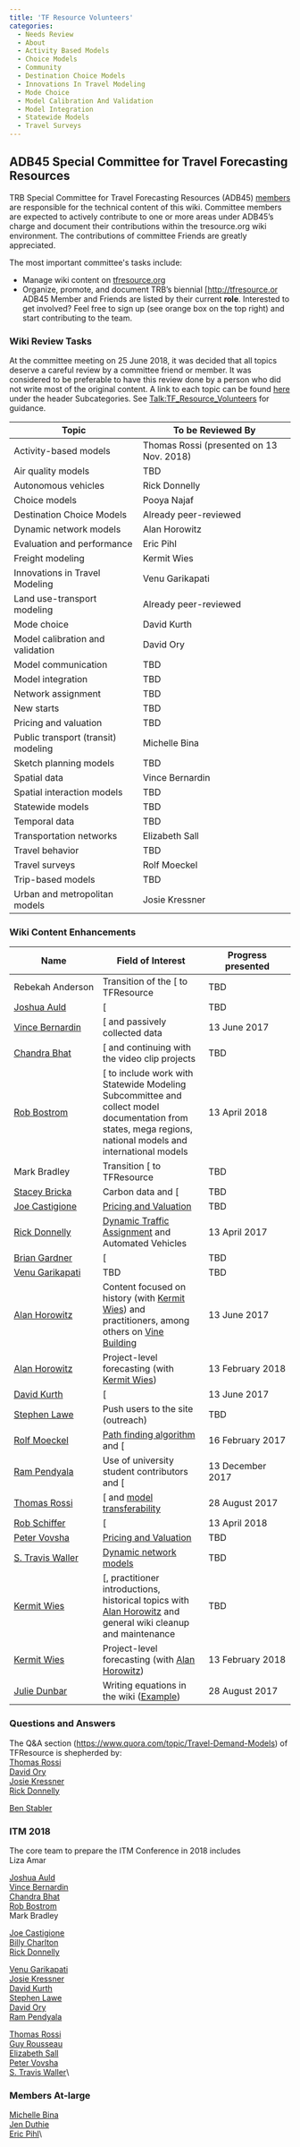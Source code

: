 ```yaml
---
title: 'TF Resource Volunteers'
categories:
  - Needs Review
  - About
  - Activity Based Models
  - Choice Models
  - Community
  - Destination Choice Models
  - Innovations In Travel Modeling
  - Mode Choice
  - Model Calibration And Validation
  - Model Integration
  - Statewide Models
  - Travel Surveys
---
```


## ADB45 Special Committee for Travel Forecasting Resources

TRB Special Committee for Travel Forecasting Resources (ADB45) [members](https://www.mytrb.org/CommitteeDetails.aspx?CMTID=3709) are responsible for the technical content of this wiki. Committee members are expected to actively contribute to one or more areas under ADB45’s charge and document their contributions within the tresource.org wiki environment. The contributions of committee Friends are greatly appreciated.

The most important committee's tasks include:

- Manage wiki content on [tfresource.org](http://tfresource.org)
- Organize, promote, and document TRB’s biennial \[<http://tfresource.or> ADB45 Member and Friends are listed by their current **role**. Interested to get involved? Feel free to sign up (see orange box on the top right) and start contributing to the team.

### Wiki Review Tasks

At the committee meeting on 25 June 2018, it was decided that all topics deserve a careful review by a committee friend or member. It was considered to be preferable to have this review done by a person who did not write most of the original content. A link to each topic can be found [here](Topic_Circles#Subcategories) under the header Subcategories. See <Talk:TF_Resource_Volunteers> for guidance.

| Topic                               | To be Reviewed By                        |
| ----------------------------------- | ---------------------------------------- |
| Activity-based models               | Thomas Rossi (presented on 13 Nov. 2018) |
| Air quality models                  | TBD                                      |
| Autonomous vehicles                 | Rick Donnelly                            |
| Choice models                       | Pooya Najaf                              |
| Destination Choice Models           | Already peer-reviewed                    |
| Dynamic network models              | Alan Horowitz                            |
| Evaluation and performance          | Eric Pihl                                |
| Freight modeling                    | Kermit Wies                              |
| Innovations in Travel Modeling      | Venu Garikapati                          |
| Land use-transport modeling         | Already peer-reviewed                    |
| Mode choice                         | David Kurth                              |
| Model calibration and validation    | David Ory                                |
| Model communication                 | TBD                                      |
| Model integration                   | TBD                                      |
| Network assignment                  | TBD                                      |
| New starts                          | TBD                                      |
| Pricing and valuation               | TBD                                      |
| Public transport (transit) modeling | Michelle Bina                            |
| Sketch planning models              | TBD                                      |
| Spatial data                        | Vince Bernardin                          |
| Spatial interaction models          | TBD                                      |
| Statewide models                    | TBD                                      |
| Temporal data                       | TBD                                      |
| Transportation networks             | Elizabeth Sall                           |
| Travel behavior                     | TBD                                      |
| Travel surveys                      | Rolf Moeckel                             |
| Trip-based models                   | TBD                                      |
| Urban and metropolitan models       | Josie Kressner                           |

### Wiki Content Enhancements

| Name                                        | Field of Interest                                                                                                                                           | Progress presented         |
| ------------------------------------------- | ----------------------------------------------------------------------------------------------------------------------------------------------------------- | -------------------------- |
| Rebekah&nbsp;Anderson                       | Transition of the \[ to TFResource                                                                                                                          | TBD                        |
| [ Joshua Auld](User:JoshuaAuld)             | \[                                                                                                                                                          | TBD                        |
| [ Vince Bernardin](User:VinceBernardin,PhD) | \[ and passively collected data                                                                                                                             | 13 June 2017               |
| [ Chandra Bhat](User:ChandraBhat)           | \[ and continuing with the video clip projects                                                                                                              | TBD                        |
| [ Rob Bostrom](User:RobBostrom)             | \[ to include work with Statewide Modeling Subcommittee and collect model documentation from states, mega regions, national models and international models | 13 April 2018              |
| Mark Bradley                                | Transition \[ to TFResource                                                                                                                                 | TBD                        |
| [ Stacey Bricka](User:Stacey_Bricka)        | Carbon data and \[                                                                                                                                          | TBD                        |
| [ Joe Castigione](User:JoeCastiglione)      | [Pricing and Valuation](Pricing_and_Valuation)                                                                                                              | TBD                        |
| [ Rick Donnelly](User:RickDonnelly)         | [ Dynamic Traffic Assignment](Benefits_of_dynamic_network_models) and Automated Vehicles                                                                    | 13 April 2017              |
| [ Brian Gardner](User:BrianGardner)         | \[                                                                                                                                                          | TBD                        |
| [ Venu Garikapati](User:VenuGarikapati)     | TBD                                                                                                                                                         | TBD                        |
| [ Alan Horowitz](User:AlanHorowitz)         | Content focused on history (with [ Kermit Wies](User:KermitWies)) and practitioners, among others on [Vine Building](Vine_building)                         | 13 June 2017               |
| [ Alan Horowitz](User:AlanHorowitz)         | Project-level forecasting (with [ Kermit Wies](User:KermitWies))                                                                                            | 13 February 2018           |
| [ David Kurth](User:DavidKurth)             | \[                                                                                                                                                          | 13 June 2017               |
| [ Stephen Lawe](User:StephenLawe)           | Push users to the site (outreach)                                                                                                                           | TBD                        |
| [ Rolf Moeckel](User:RolfMoeckel)           | [Path finding algorithm](Path_Finding_Algorithm) and \[                                                                                                     | 16&nbsp;February&nbsp;2017 |
| [ Ram Pendyala](User:RamPendyala)           | Use of university student contributors and \[                                                                                                               | 13 December 2017           |
| [ Thomas Rossi](User:ThomasRossi)           | \[ and [model transferability](Model_Transferability)                                                                                                       | 28 August 2017             |
| [ Rob Schiffer](User:Rob_Schiffer)          | \[                                                                                                                                                          | 13 April 2018              |
| [ Peter Vovsha](User:PeterVovsha)           | [Pricing and Valuation](Pricing_and_Valuation)                                                                                                              | TBD                        |
| [ S. Travis Waller](User:S.TravisWaller)    | [Dynamic network models](Dynamic_Traffic_Assignment)                                                                                                        | TBD                        |
| [ Kermit Wies](User:KermitWies)             | \[, practitioner introductions, historical topics with [ Alan Horowitz](User:AlanHorowitz) and general wiki cleanup and maintenance                         | TBD                        |
| [ Kermit Wies](User:KermitWies)             | Project-level forecasting (with [ Alan Horowitz](User:AlanHorowitz))                                                                                        | 13 February 2018           |
| [ Julie Dunbar](User:JulieDunbar)           | Writing equations in the wiki ([Example](Destination_Choice:_Theoretical_Foundations))                                                                      | 28 August 2017             |

### Questions and Answers

The Q&A section (https://www.quora.com/topic/Travel-Demand-Models) of TFResource is shepherded by:\
[ Thomas Rossi](User:ThomasRossi)\
[ David Ory](User:DavidOry)\
[ Josie Kressner](User:JosieKressner)\
[ Rick Donnelly](User:RickDonnelly)

[ Ben Stabler](User:Ben_Stabler)

### ITM 2018

The core team to prepare the ITM Conference in 2018 includes\
Liza Amar

[ Joshua Auld](User:JoshuaAuld)\
[ Vince Bernardin](User:VinceBernardin,PhD)\
[ Chandra Bhat](User:ChandraBhat)\
[ Rob Bostrom](User:RobBostrom)\
Mark Bradley

[ Joe Castigione](User:JoeCastiglione)\
[ Billy Charlton](User:BillyCharlton)\
[ Rick Donnelly](User:RickDonnelly)

[ Venu Garikapati](User:VenuGarikapati)\
[ Josie Kressner](User:JosieKressner)\
[ David Kurth](User:DavidKurth)\
[ Stephen Lawe](User:StephenLawe)\
[ David Ory](User:DavidOry)\
[ Ram Pendyala](User:RamPendyala)

[ Thomas Rossi](User:ThomasRossi)\
[ Guy Rousseau](User:GuyRousseau)\
[ Elizabeth Sall](User:ElizabethSall)\
[ Peter Vovsha](User:PeterVovsha)\
[ S. Travis Waller](User:S.TravisWaller)\

### Members At-large

[ Michelle Bina](User:MichelleBina)\
[ Jen Duthie](User:JenDuthie)\
[ Eric Pihl](User:EricPihl)\
